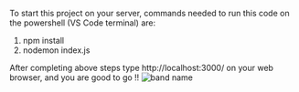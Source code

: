 To start this project on your server, commands needed to run this code on the powershell (VS Code terminal) are:
   1) npm install
   2) nodemon index.js

After completing above steps type http://localhost:3000/ on your web browser, and you are good to go !!
![band name ](https://github.com/GargiKh/Cool-Band-Names/assets/77191855/6285b28f-d120-4147-a9a3-1ab886cb5fb5)
